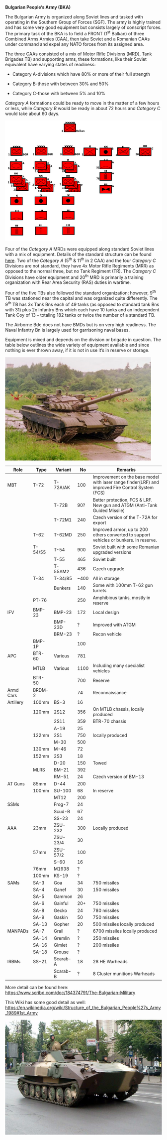**Bulgarian People’s Army (BKA)**

The Bulgarian Army is organized along Soviet lines and tasked with
operating in the Southern Group of Forces (SGF). The army is highly
trained and has some very good equipment but consists largely of
conscript forces. The primary task of the BKA is to field a FRONT
(1<sup>st</sup> Balkan) of three Combined Arms Armies (CAA), then take
Soviet and a Romanian CAAs under command and expel any NATO forces from
its assigned area.

The three CAAs consisted of a mix of Motor Rifle Divisions (MRD), Tank
Brigades TB) and supporting arms, these formations, like their Soviet
equivalent have varying states of readiness:

  - Category A-divisions which have 80% or more of their full strength

  - Category B-those with between 30% and 50%

  - Category C-those with between 5% and 10%

*Category A* formations could be ready to move in the matter of a few
hours or less, while *Category B* would be ready in about 72 hours and
*Category C* would take about 60 days.

![](/assets/images/warsaw/bg/army/image1.png)

Four of the *Category A* MRDs were equipped along standard Soviet lines
with a mix of equipment. Details of the standard structure can be found
[here](http://www.bits.de/NRANEU/others/amd-us-archive/fm100-2-3%2891%29.pdf).
Two of the *Category A* (5<sup>th</sup> & 11<sup>th</sup> in 2 CAA) and
the four *Category C* Divisions are not standard, they have 4x Motor
Rifle Regiments (MRR) as opposed to the normal three, but no Tank
Regiment (TR). The *Category C* Divisions have older equipment and
20<sup>th</sup> MRD is primarily a training organization with Rear Area
Security (RAS) duties in wartime.

Four of the five TBs also followed the standard organization; however,
9<sup>th</sup> TB was stationed near the capital and was organized quite
differently. The 9<sup>th</sup> TB has 3x Tank Bns each of 49 tanks (as
opposed to standard tank Bns with 31) plus 2x Infantry Bns which each
have 10 tanks and an independent Tank Coy of 13 – totaling 182 tanks or
twice the number of a standard TB.

The Airborne Bde does not have BMDs but is on very high readiness. The
Naval Infantry Bn is largely used for garrisoning naval bases.

Equipment is mixed and depends on the division or brigade in question.
The table below outlines the wide variety of equipment available and
since nothing is ever thrown away, if it is not in use it’s in reserve
or
storage.

![](/assets/images/warsaw/bg/army/image2.jpeg)

| **Role**  | **Type** | **Variant** | **No** | **Remarks**                                                                                       |
| --------- | -------- | ----------- | ------ | ------------------------------------------------------------------------------------------------- |
| MBT       | T-72     | T-72A/AK    | 100    | Improvement on the base model with laser range finder(LRF) and improved Fire Control System (FCS) |
|           |          | T-72B       | 90?    | Better protection, FCS & LRF. New gun and ATGM (Anti-Tank Guided Missile)                         |
|           |          | T-72M1      | 240    | Czech version of the T-72A for export                                                             |
|           | T-62     | T-62MD      | 250    | Improved armor, up to 200 others converted to support vehicles or bunkers. In reserve.            |
|           | T-54/55  | T-54        | 900    | Soviet built with some Romanian upgraded versions                                                 |
|           |          | T-55        | 465    | Soviet built                                                                                      |
|           |          | T-55AM2     | 436    | Czech upgrade                                                                                     |
|           | T-34     | T-34/85     | \~400  | All in storage                                                                                    |
|           |          | Bunkers     | 140    | Some with 100mm T-62 gun turrets                                                                  |
|           | PT-76    |             | 250    | Amphibious tanks, mostly in reserve                                                               |
| IFV       | BMP-23   | BMP-23      | 172    | Local design                                                                                      |
|           |          | BMP-23D     | ?      | Improved with ATGM                                                                                |
|           |          | BRM-23      | ?      | Recon vehicle                                                                                     |
|           | BMP-1P   |             | 100    |                                                                                                   |
| APC       | BTR-60   | Various     | 781    |                                                                                                   |
|           | MTLB     | Various     | 1100   | Including many specialist vehicles                                                                |
|           | BTR-50   |             | 700    | Reserve                                                                                           |
| Armd Cars | BRDM-2   |             | 74     | Reconnaissance                                                                                    |
| Artillery | 100mm    | BS-3        | 16     |                                                                                                   |
|           | 120mm    | 2S12        | 356    | On MTLB chassis, locally produced                                                                 |
|           |          | 2S11        | 359    | BTR-70 chassis                                                                                    |
|           |          | A-19        | 25     |                                                                                                   |
|           | 122mm    | 2S1         | 750    | locally produced                                                                                  |
|           |          | M-30        | 500    |                                                                                                   |
|           | 130mm    | M-46        | 72     |                                                                                                   |
|           | 152mm    | 2S3         | 18     |                                                                                                   |
|           |          | D-20        | 150    | Towed                                                                                             |
|           | MLRS     | BM-21       | 392    |                                                                                                   |
|           |          | RM-51       | 24     | Czech version of BM-13                                                                            |
| AT Guns   | 85mm     | D-44        | 200    |                                                                                                   |
|           | 100mm    | SU-100      | 68     | In reserve                                                                                        |
|           |          | MT12        | 200    |                                                                                                   |
| SSMs      |          | Frog-7      | 24     |                                                                                                   |
|           |          | Scud-B      | 67     |                                                                                                   |
|           |          | SS-23       | 24     |                                                                                                   |
| AAA       | 23mm     | ZSU-232     | 300    | Locally produced                                                                                  |
|           |          | ZSU-23/4    | 30     |                                                                                                   |
|           | 57mm     | ZSU-57/2    | 100    |                                                                                                   |
|           |          | S-60        | 16     |                                                                                                   |
|           | 76mm     | M1938       | ?      |                                                                                                   |
|           | 100mm    | KS-19       | ?      |                                                                                                   |
| SAMs      | SA-3     | Goa         | 34     | 750 missiles                                                                                      |
|           | SA-4     | Ganef       | 30     | 150 missiles                                                                                      |
|           | SA-5     | Gammon      | 26     |                                                                                                   |
|           | SA-6     | Gainful     | 20+    | 750 missiles                                                                                      |
|           | SA-8     | Gecko       | 24     | 780 missiles                                                                                      |
|           | SA-9     | Gaskin      | 50     | 750 missiles                                                                                      |
|           | SA-13    | Gopher      | 20     | 500 missiles locally produced                                                                     |
| MANPADs   | SA-7     | Grail       | ?      | 6700 missiles locally produced                                                                    |
|           | SA-14    | Gremlin     | ?      | 250 missiles                                                                                      |
|           | SA-16    | Gimlet      | ?      | 200 missiles                                                                                      |
|           | SA-18    | Grouse      | ?      |                                                                                                   |
| IRBMs     | SS-21    | Scarab-A    | 18     | 28 HE Warheads                                                                                    |
|           |          | Scarab-B    | ?      | 8 Cluster munitions Warheads                                                                      |

More detail can be found here:
<https://www.scribd.com/doc/184374791/The-Bulgarian-Military>

This Wiki has some good detail as well:
<https://en.wikipedia.org/wiki/Structure_of_the_Bulgarian_People%27s_Army_1989#1st_Army>

![](/assets/images/warsaw/bg/army/image3.jpg)
